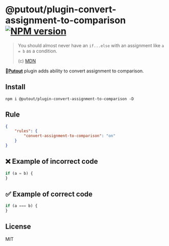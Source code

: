 # @putout/plugin-convert-assignment-to-comparison [![NPM version][NPMIMGURL]][NPMURL]

[NPMIMGURL]: https://img.shields.io/npm/v/@putout/plugin-convert-assignment-to-comparison.svg?style=flat&longCache=true
[NPMURL]: https://npmjs.org/package/@putout/plugin-convert-assignment-to-comparison"npm"

> You should almost never have an `if...else` with an assignment like `a = b` as a condition.
>
> (c) [MDN](https://developer.mozilla.org/en-US/docs/Web/JavaScript/Reference/Statements/if...else)

🐊[**Putout**](https://github.com/coderaiser/putout) plugin adds ability to convert assignment to comparison.

## Install

```
npm i @putout/plugin-convert-assignment-to-comparison -D
```

## Rule

```json
{
    "rules": {
        "convert-assignment-to-comparison": "on"
    }
}
```

## ❌ Example of incorrect code

```js
if (a = b) {
}
```

## ✅ Example of correct code

```js
if (a === b) {
}
```

## License

MIT

